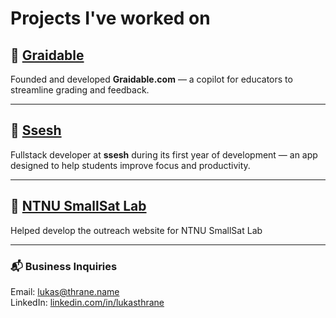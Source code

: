 # Projects I've worked on

## 🔹 [Graidable](https://graidable.com/)
Founded and developed **Graidable.com** — a copilot for educators to streamline grading and feedback.

---

## 🔹 [Ssesh](https://www.ssesh.no/)
Fullstack developer at **ssesh** during its first year of development — an app designed to help students improve focus and productivity.

---

## 🔹 [NTNU SmallSat Lab](https://hypso.space/)
Helped develop the outreach website for NTNU SmallSat Lab

---

### 📬 Business Inquiries  
Email: [lukas@thrane.name](mailto:lukas@thrane.name)  
LinkedIn: [linkedin.com/in/lukasthrane](https://www.linkedin.com/in/lukas-thrane/)
